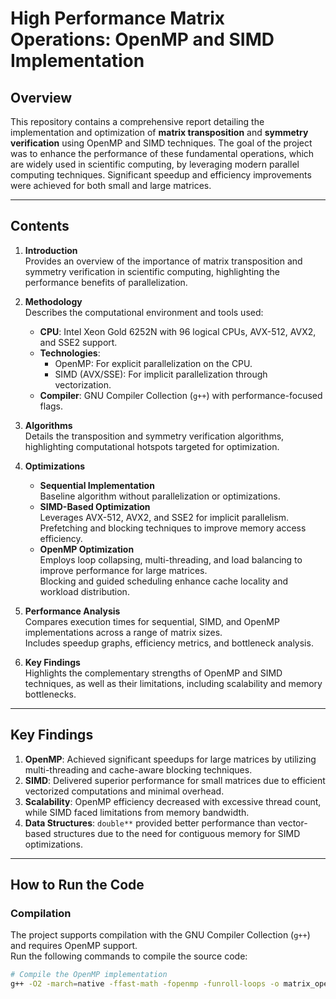 # **High Performance Matrix Operations: OpenMP and SIMD Implementation**

## **Overview**
This repository contains a comprehensive report detailing the implementation and optimization of **matrix transposition** and **symmetry verification** using OpenMP and SIMD techniques. The goal of the project was to enhance the performance of these fundamental operations, which are widely used in scientific computing, by leveraging modern parallel computing techniques. Significant speedup and efficiency improvements were achieved for both small and large matrices.

---

## **Contents**
1. **Introduction**  
   Provides an overview of the importance of matrix transposition and symmetry verification in scientific computing, highlighting the performance benefits of parallelization.

2. **Methodology**  
   Describes the computational environment and tools used:
   - **CPU**: Intel Xeon Gold 6252N with 96 logical CPUs, AVX-512, AVX2, and SSE2 support.
   - **Technologies**:
     - OpenMP: For explicit parallelization on the CPU.
     - SIMD (AVX/SSE): For implicit parallelization through vectorization.
   - **Compiler**: GNU Compiler Collection (`g++`) with performance-focused flags.

3. **Algorithms**  
   Details the transposition and symmetry verification algorithms, highlighting computational hotspots targeted for optimization.

4. **Optimizations**
   - **Sequential Implementation**  
     Baseline algorithm without parallelization or optimizations.
   - **SIMD-Based Optimization**  
     Leverages AVX-512, AVX2, and SSE2 for implicit parallelism.  
     Prefetching and blocking techniques to improve memory access efficiency.
   - **OpenMP Optimization**  
     Employs loop collapsing, multi-threading, and load balancing to improve performance for large matrices.  
     Blocking and guided scheduling enhance cache locality and workload distribution.

5. **Performance Analysis**  
   Compares execution times for sequential, SIMD, and OpenMP implementations across a range of matrix sizes.  
   Includes speedup graphs, efficiency metrics, and bottleneck analysis.

6. **Key Findings**  
   Highlights the complementary strengths of OpenMP and SIMD techniques, as well as their limitations, including scalability and memory bottlenecks.

---

## **Key Findings**
1. **OpenMP**: Achieved significant speedups for large matrices by utilizing multi-threading and cache-aware blocking techniques.  
2. **SIMD**: Delivered superior performance for small matrices due to efficient vectorized computations and minimal overhead.  
3. **Scalability**: OpenMP efficiency decreased with excessive thread count, while SIMD faced limitations from memory bandwidth.  
4. **Data Structures**: `double**` provided better performance than vector-based structures due to the need for contiguous memory for SIMD optimizations.

---

## **How to Run the Code**

### **Compilation**
The project supports compilation with the GNU Compiler Collection (`g++`) and requires OpenMP support.  
Run the following commands to compile the source code:

```bash
# Compile the OpenMP implementation
g++ -O2 -march=native -ffast-math -fopenmp -funroll-loops -o matrix_operations matrix_operations.cpp
